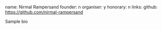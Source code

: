 name: Nirmal Rampersand
founder: n
organiser: y
honorary: n
links:
    github: https://github.com/nirmal-rampersand


Sample bio

